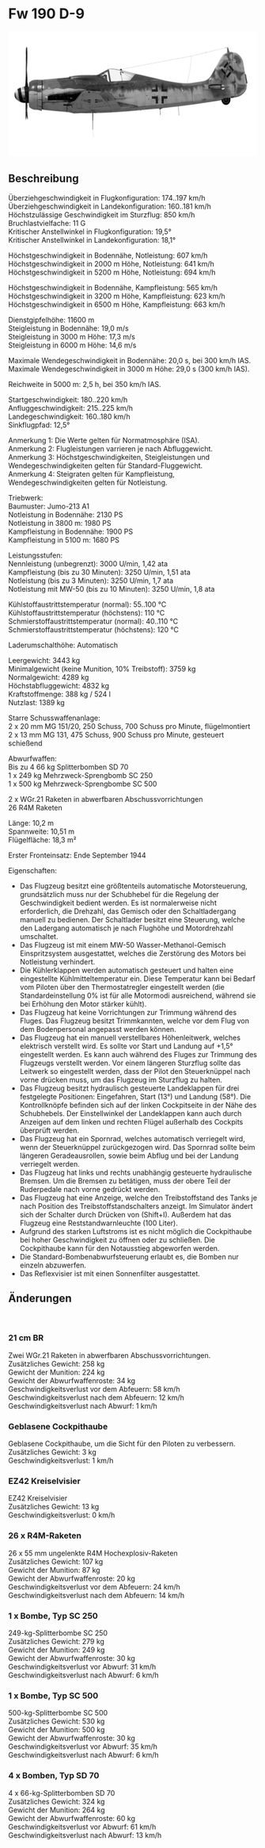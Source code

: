 # Fw 190 D-9  
  
![fw190d9](../images/fw190d9.png)  
  
## Beschreibung  
  
Überziehgeschwindigkeit in Flugkonfiguration: 174..197 km/h  
Überziehgeschwindigkeit in Landekonfiguration: 160..181 km/h  
Höchstzulässige Geschwindigkeit im Sturzflug: 850 km/h  
Bruchlastvielfache: 11 G  
Kritischer Anstellwinkel in Flugkonfiguration: 19,5°  
Kritischer Anstellwinkel in Landekonfiguration: 18,1°  
  
Höchstgeschwindigkeit in Bodennähe, Notleistung: 607 km/h  
Höchstgeschwindigkeit in 2000 m Höhe, Notleistung: 641 km/h  
Höchstgeschwindigkeit in 5200 m Höhe, Notleistung: 694 km/h  
  
Höchstgeschwindigkeit in Bodennähe, Kampfleistung: 565 km/h  
Höchstgeschwindigkeit in 3200 m Höhe, Kampfleistung: 623 km/h  
Höchstgeschwindigkeit in 6500 m Höhe, Kampfleistung: 663 km/h  
  
Dienstgipfelhöhe: 11600 m  
Steigleistung in Bodennähe: 19,0 m/s  
Steigleistung in 3000 m Höhe: 17,3 m/s  
Steigleistung in 6000 m Höhe: 14,6 m/s  
  
Maximale Wendegeschwindigkeit in Bodennähe: 20,0 s, bei 300 km/h IAS.  
Maximale Wendegeschwindigkeit in 3000 m Höhe: 29,0 s (300 km/h IAS).  
  
Reichweite in 5000 m: 2,5 h, bei 350 km/h IAS.  
  
Startgeschwindigkeit: 180..220 km/h  
Anfluggeschwindigkeit: 215..225 km/h  
Landegeschwindigkeit: 160..180 km/h  
Sinkflugpfad: 12,5°  
  
Anmerkung 1: Die Werte gelten für Normatmosphäre (ISA).  
Anmerkung 2: Flugleistungen varrieren je nach Abfluggewicht.  
Anmerkung 3: Höchstgeschwindigkeiten, Steigleistungen und Wendegeschwindigkeiten gelten für Standard-Fluggewicht.  
Anmerkung 4: Steigraten gelten für Kampfleistung, Wendegeschwindigkeiten gelten für Notleistung.  
  
Triebwerk:  
Baumuster: Jumo-213 A1  
Notleistung in Bodennähe: 2130 PS  
Notleistung in 3800 m: 1980 PS  
Kampfleistung in Bodennähe: 1900 PS  
Kampfleistung in 5100 m: 1680 PS  
  
Leistungsstufen:  
Nennleistung (unbegrenzt): 3000 U/min, 1,42 ata  
Kampfleistung (bis zu 30 Minuten): 3250 U/min, 1,51 ata  
Notleistung (bis zu 3 Minuten): 3250 U/min, 1,7 ata  
Notleistung mit MW-50 (bis zu 10 Minuten): 3250 U/min, 1,8 ata  
  
Kühlstoffaustrittstemperatur (normal): 55..100 °C  
Kühlstoffaustrittstemperatur (höchstens): 110 °C  
Schmierstoffaustrittstemperatur (normal): 40..110 °C  
Schmierstoffaustrittstemperatur (höchstens): 120 °C  
  
Laderumschalthöhe: Automatisch  
  
Leergewicht: 3443 kg  
Minimalgewicht (keine Munition, 10% Treibstoff): 3759 kg  
Normalgewicht: 4289 kg  
Höchstabfluggewicht: 4832 kg  
Kraftstoffmenge: 388 kg / 524 l  
Nutzlast: 1389 kg  
  
Starre Schusswaffenanlage:  
2 x 20 mm MG 151/20, 250 Schuss, 700 Schuss pro Minute, flügelmontiert  
2 x 13 mm MG 131, 475 Schuss, 900 Schuss pro Minute, gesteuert schießend  
  
Abwurfwaffen:  
Bis zu 4 66 kg Splitterbomben SD 70  
1 x 249 kg Mehrzweck-Sprengbomb SC 250  
1 x 500 kg Mehrzweck-Sprengbombe SС 500  
  
2 x WGr.21 Raketen in abwerfbaren Abschussvorrichtungen  
26 R4M Raketen  
  
Länge: 10,2 m  
Spannweite: 10,51 m  
Flügelfläche: 18,3 m²  
  
Erster Fronteinsatz: Ende September 1944  
  
Eigenschaften:  
- Das Flugzeug besitzt eine größtenteils automatische Motorsteuerung, grundsätzlich muss nur der Schubhebel für die Regelung der Geschwindigkeit bedient werden. Es ist normalerweise nicht erforderlich, die Drehzahl, das Gemisch oder den Schaltladergang manuell zu bedienen. Der Schaltlader besitzt eine Steuerung, welche den Ladergang automatisch je nach Flughöhe und Motordrehzahl umschaltet.  
- Das Flugzeug ist mit einem MW-50 Wasser-Methanol-Gemisch Einspritzsystem ausgestattet, welches die Zerstörung des Motors bei Notleistung verhindert.   
- Die Kühlerklappen werden automatisch gesteuert und halten eine eingestellte Kühlmitteltemperatur ein. Diese Temperatur kann bei Bedarf vom Piloten über den Thermostatregler eingestellt werden (die Standardeinstellung 0% ist für alle Motormodi ausreichend, während sie bei Erhöhung den Motor stärker kühlt).  
- Das Flugzeug hat keine Vorrichtungen zur Trimmung während des Fluges. Das Flugzeug besitzt Trimmkannten, welche vor dem Flug von dem Bodenpersonal angepasst werden können.  
- Das Flugzeug hat ein manuell verstellbares Höhenleitwerk, welches elektrisch verstellt wird. Es sollte vor Start und Landung auf +1,5° eingestellt werden. Es kann auch während des Fluges zur Trimmung des Flugzeugs verstellt werden. Vor einem längeren Sturzflug sollte das Leitwerk so eingestellt werden, dass der Pilot den Steuerknüppel nach vorne drücken muss, um das Flugzeug im Sturzflug zu halten.  
- Das Flugzeug besitzt hydraulisch gesteuerte Landeklappen für drei festgelegte Positionen: Eingefahren, Start (13°) und Landung (58°). Die Kontrollknöpfe befinden sich auf der linken Cockpitseite in der Nähe des Schubhebels. Der Einstellwinkel der Landeklappen kann auch durch Anzeigen auf dem linken und rechten Flügel außerhalb des Cockpits überprüft werden.  
- Das Flugzeug hat ein Spornrad, welches automatisch verriegelt wird, wenn der Steuerknüppel zurückgezogen wird. Das Spornrad sollte beim längeren Geradeausrollen, sowie beim Abflug und bei der Landung verriegelt werden.  
- Das Flugzeug hat links und rechts unabhängig gesteuerte hydraulische Bremsen. Um die Bremsen zu betätigen, muss der obere Teil der Ruderpedale nach vorne gedrückt werden.  
- Das Flugzeug hat eine Anzeige, welche den Treibstoffstand des Tanks je nach Position des Treibstoffstandschalters anzeigt. Im Simulator ändert sich der Schalter durch Drücken von (Shift+I). Außerdem hat das Flugzeug eine Reststandwarnleuchte (100 Liter).  
- Aufgrund des starken Luftstroms ist es nicht möglich die Cockpithaube bei hoher Geschwindigkeit zu öffnen oder zu schließen. Die Cockpithaube kann für den Notausstieg abgeworfen werden.  
- Die Standard-Bombenabwurfsteuerung erlaubt es, die Bomben nur einzeln abzuwerfen.  
- Das Reflexvisier ist mit einen Sonnenfilter ausgestattet.  
  
## Änderungen  
  ﻿
  
### 21 cm BR  
  
Zwei WGr.21 Raketen in abwerfbaren Abschussvorrichtungen.  
Zusätzliches Gewicht: 258 kg  
Gewicht der Munition: 224 kg  
Gewicht der Abwurfwaffenroste: 34 kg  
Geschwindigkeitsverlust vor dem Abfeuern: 58 km/h  
Geschwindigkeitsverlust nach dem Abfeuern: 12 km/h  
Geschwindigkeitsverlust nach Abwurf: 1 km/h  ﻿
  
### Geblasene Cockpithaube  
  
Geblasene Cockpithaube, um die Sicht für den Piloten zu verbessern.  
Zusätzliches Gewicht: 3 kg  
Geschwindigkeitsverlust: 1 km/h  ﻿
  
### EZ42 Kreiselvisier  
  
EZ42 Kreiselvisier  
Zusätzliches Gewicht: 13 kg  
Geschwindigkeitsverlust: 0 km/h  ﻿
  
### 26 x R4M-Raketen  
  
26 x 55 mm ungelenkte R4M Hochexplosiv-Raketen  
Zusätzliches Gewicht: 107 kg  
Gewicht der Munition: 87 kg  
Gewicht der Abwurfwaffenroste: 20 kg  
Geschwindigkeitsverlust vor dem Abfeuern: 24 km/h  
Geschwindigkeitsverlust nach dem Abfeuern: 14 km/h  ﻿
  
### 1 x Bombe, Typ SC 250  
  
249-kg-Splitterbombe SC 250  
Zusätzliches Gewicht: 279 kg  
Gewicht der Munition: 249 kg  
Gewicht der Abwurfwaffenroste: 30 kg  
Geschwindigkeitsverlust vor Abwurf: 31 km/h  
Geschwindigkeitsverlust nach Abwurf: 6 km/h  ﻿
  
### 1 x Bombe, Typ SC 500  
  
500-kg-Splitterbombe SC 500  
Zusätzliches Gewicht: 530 kg  
Gewicht der Munition: 500 kg  
Gewicht der Abwurfwaffenroste: 30 kg  
Geschwindigkeitsverlust vor Abwurf: 35 km/h  
Geschwindigkeitsverlust nach Abwurf: 6 km/h  ﻿
  
### 4 x Bomben, Typ SD 70  
  
4 x 66-kg-Splitterbomben SD 70  
Zusätzliches Gewicht: 324 kg  
Gewicht der Munition: 264 kg  
Gewicht der Abwurfwaffenroste: 60 kg  
Geschwindigkeitsverlust vor Abwurf: 61 km/h  
Geschwindigkeitsverlust nach Abwurf: 13 km/h  